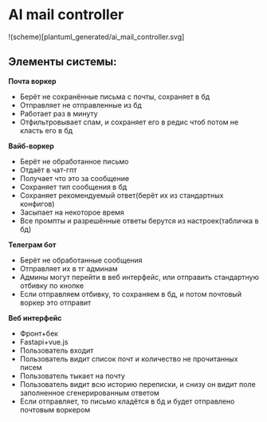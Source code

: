 # AI mail controller
!(scheme)[plantuml_generated/ai_mail_controller.svg]

## Элементы системы:
**Почта воркер**
- Берёт не сохранённые письма с почты, сохраняет в бд
- Отправляет не отправленные из бд
- Работает раз в минуту
- Отфильтровывает спам, и сохраняет его в редис чтоб потом не класть его в бд

**Вайб-воркер**
- Берёт не обработанное письмо
- Отдаёт в чат-гпт
- Получает что это за сообщение
- Сохраняет тип сообщения в бд
- Сохраняет рекомендуемый ответ(берёт их из стандартных конфигов)
- Засыпает на некоторое время
- Все промпты и разрешённые ответы берутся из настроек(табличка в бд)

**Телеграм бот**
- Берёт не обработанные сообщения
- Отправляет их в тг админам
- Админы могут перейти в веб интерфейс, или отправить стандартную отбивку по кнопке
- Если отправляем отбивку, то сохраняем в бд, и потом почтовый воркер это отправит

**Веб интерфейс**
- Фронт+бек
- Fastapi+vue.js
- Пользователь входит
- Пользователь видит список почт и количество не прочитанных писем
- Пользователь тыкает на почту
- Пользователь видит всю историю переписки, и снизу он видит поле заполненное сгенерированным ответом
- Если отправляет, то письмо кладётся в бд и будет отправлено почтовым воркером 